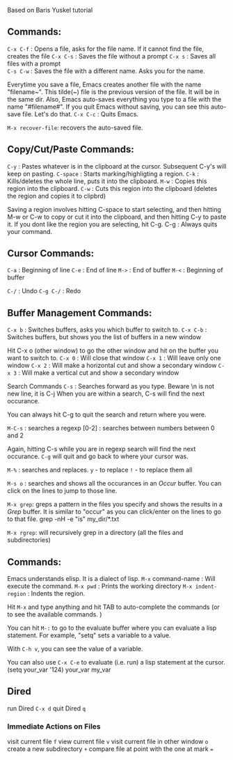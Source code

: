 Based on Baris Yuskel tutorial


Commands:
--------------
`C-x C-f` : Opens a file, asks for the file name. If it cannot find the file, creates the file
`C-x C-s` : Saves the file without a prompt
`C-x s`   : Saves all files with a prompt  
`C-s C-w` : Saves the file with a different name. Asks you for the name.

Everytime you save a file, Emacs creates another file with the name "filename~".
This tilde(~) file is the previous version of the file. It will be in the same dir.
Also, Emacs auto-saves everything you type to a file with the name "#filename#".
If you quit Emacs without saving, you can see this auto-save file. Let's do that.
`C-x C-c` : Quits Emacs.

`M-x recover-file`: recovers the auto-saved file.


Copy/Cut/Paste Commands:
------------------------
`C-y`     : Pastes whatever is in the clipboard at the cursor.
          Subsequent C-y's will keep on pasting.
`C-space` : Starts marking/highligting a region.
`C-k`     : Kills/deletes the whole line, puts it into the clipboard.
`M-w`     : Copies this region into the clipboard.
`C-w`     : Cuts this region into the clipboard (deletes the region and copies it to clipbrd)

Saving a region involves hitting C-space to start selecting, and then hitting M-w or C-w to
copy or cut it into the clipboard, and then hitting C-y to paste it. 
If you dont like the region you are selecting, hit C-g.
C-g     : Always quits your command.


Cursor Commands:
----------------
`C-a`     : Beginning of line
`C-e`     : End of line
`M->`     : End of buffer
`M-<`     : Beginning of buffer

`C-/`     : Undo
`C-g C-/` : Redo


Buffer Management Commands:
---------------------------
`C-x b`   : Switches buffers, asks you which buffer to switch to.
`C-x C-b` : Switches buffers, but shows you the list of buffers in a new window

Hit C-x o (other window) to go the other window and hit <enter> on the buffer you want to
switch to.
`C-x 0`   : Will close that window
`C-x 1`   : Will leave only one window
`C-x 2`   : Will make a horizontal cut and show a secondary window
`C-x 3`   : Will make a vertical cut and show a secondary window

Search Commands
`C-s`	   : Searches forward as you type. Beware \n is not new line, it is C-j
	     When you are within a search, C-s will find the next occurance.

You can always hit C-g to quit the search and return where you were.

`M-C-s`   : searches a regexp
	     [0-2] : searches between numbers between 0 and 2

Again, hitting C-s while you are in regexp search will find the next occurance.
`C-g` will quit and  go back to where your cursor was.

`M-%`	   : searches and replaces.
	     `y` - to replace
	     `!` - to replace them all

`M-s o`   : searches and shows all the occurances in an *Occur* buffer. You can
    	     click on the lines to jump to those line.

`M-x grep`: greps a pattern in the files you specify and shows the results in a *Grep*
    	     buffer. It is similar to "occur" as you can click/enter on the lines to go
	     to that file.
	     grep -nH -e "is" my_dir/*.txt

`M-x rgrep`: will recursively grep in a directory (all the files and subdirectories)


Commands:
---------
Emacs understands elisp. It is a dialect of lisp.
`M-x` command-name : Will execute the command. 
`M-x pwd`  : Prints the working directory
`M-x indent-region` : Indents the region.

Hit `M-x` and type anything and hit TAB to auto-complete the commands (or to see the available
commands. )

You can hit `M-:` to go to the evaluate buffer where you can evaluate a lisp statement.
For example, "setq" sets a variable to a value. 

With `C-h v`, you can see the value of a variable.

You can also use `C-x C-e` to evaluate (i.e. run) a lisp statement at the cursor.
(setq your_var '124)
your_var my_var

Dired
-----
run Dired `C-x d`
quit Dired `q`

### Immediate Actions on Files

visit current file `f`
view current file `v`
visit current file in other window `o`
create a new subdirectory `+`
compare file at point with the one at mark `=`
